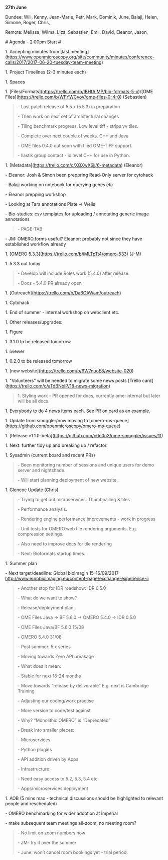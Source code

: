 **27th June**

Dundee: Will, Kenny, Jean-Marie, Petr, Mark, Dominik, June, Balaji,
Helen, Simone, Roger, Chris,

Remote: Melissa, Wilma, Liza, Sebastien, Emil, David, Eleanor, Jason,

\# Agenda - 2:00pm Start \#

1\. Accepting minutes from \[last
meeting\](https://www.openmicroscopy.org/site/community/minutes/conference-calls/2017/2017-06-20-tuesday-team-meeting)

1\. Project Timelines (2-3 minutes each)

1\. Spaces

1\.
\[Files/Formats\](https://trello.com/b/IBHfAIMP/bio-formats-5-x)/\[OME
Files\](https://trello.com/b/WFYWCvoV/ome-files-0-4-0) (Sebastien)

> \- Last patch release of 5.5.x (5.5.3) in preparation
>
> \- Then work on next set of architectural changes
>
> \- Tiling benchmark progress. Low level tiff - strips vv tiles.
>
> \- Complete over next couple of weeks. C++ and Java
>
> \- OME files 0.4.0 out soon with tiled OME-TIFF support.
>
> \- Ilastik group contact - io level C++ for use in Python.

1\. \[Metadata\](https://trello.com/c/XQXwX6jj/6-metadata) (Eleanor)

\- Eleanor: Josh & Simon been preppring Read-Only server for cytohack

\- Balaji working on notebook for querying genes etc

\- Eleanor prepping workshop

\- Looking at Tara annotations Plate -&gt; Wells

\- Bio-studies: csv templates for uploading / annotating generic image
annotations

> \- PAGE-TAB

\- JM: OMERO.forms useful? Eleanor: probably not since they have
established workflow already

1\. \[OMERO 5.3.3\](https://trello.com/b/iMLTpTt4/omero-533) (J-M)

1\. 5.3.3 out today

> \- Develop will include Roles work (5.4.0) after release.
>
> \- Docs - 5.4.0 PR already open

1\. \[Outreach\](https://trello.com/b/Da6OAWam/outreach)

1\. Cytohack

1\. End of summer - internal workshop on webclient etc.

1\. Other releases/upgrades:

1\. Figure

1\. 3.1.0 to be released tomorrow

1\. iviewer

1\. 0.2.0 to be released tomorrow

1\. \[new website\](https://trello.com/b/6W7nuoE8/website-020)

1\. "Volunteers" will be needed to migrate some news posts \[Trello
card\]([<u>https://trello.com/c/aTdBNblP/18-news-migration</u>](https://trello.com/c/aTdBNblP/18-news-migration))

> 1\. Styling work - PR opened for docs, currently ome-internal but
> later will be all docs.

1\. Everybody to do 4 news items each. See PR on card as an example.

1\. Update from smuggler/now moving to
\[omero-ms-queue\](https://github.com/openmicroscopy/omero-ms-queue)

1\. \[Release
v1.1.0-beta\]([<u>https://github.com/c0c0n3/ome-smuggler/issues/11</u>](https://github.com/c0c0n3/ome-smuggler/issues/11))

1\. Next: further tidy up and breaking up / refactor.

1\. Sysadmin (current board and recent PRs)

> \- Been monitoring number of sessions and unique users for demo server
> and nightshade.
>
> \- Will start planning deployment of new website.

1\. Glencoe Update (Chris)

> \- Trying to get out microservices. Thumbnailing & tiles
>
> \- Performance analysis.
>
> \- Rendering engine performance improvements - work in progress
>
> \- Unit tests for OMERO.web tile rendering arguments. E.g. compression
> settings.
>
> \- Also need to improve docs for tile rendering
>
> \- Next: Bioformats startup times.

1\. Summer plan

\- Next target/deadline: Global bioImagin 15-16/09/2017
http://www.eurobioimaging.eu/content-page/exchange-experience-ii

> \- Another stop for IDR roadshow: IDR 0.5.0
>
> \- What do we want to show?
>
> \- Release/deployment plan:
>
> \- OME Files Java -&gt; BF 5.6.0 -&gt; OMERO 5.4.0 -&gt; IDR 0.5.0
>
> \- OME Files Java/BF 5.6.0 15/08
>
> \- OMERO 5.4.0 31/08
>
> \- Post summer: 5.x series
>
> \- Moving towards Zero API breakage
>
> \- What does it mean:
>
> \- Stable for next 18-24 months
>
> \- Move towards “release by deliverable” E.g. next is Cambridge
> Training
>
> \- Adjusting our coding/work practise
>
> \- More version to code/test against
>
> \- Why? “Monolithic OMERO” is “Deprecated”
>
> \- Break into smaller pieces:
>
> \- Microservices
>
> \- Python plugins
>
> \- API addition driven by Apps
>
> \- Infrastructure:
>
> \- Need easy access to 5.2, 5.3, 5.4 etc
>
> \- Apps/microservices deployment

1\. AOB (5 mins max - technical discussions should be highlighted to
relevant people and rescheduled)

\- OMERO benchmarking for wider adoption at Imperial

\- make subsequent team meetings all-zoom, no meeting room?

> \- No limit on zoom numbers now
>
> \- JM- try it over the summer
>
> \- June: won’t cancel room bookings yet - trial period.
